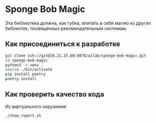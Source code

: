 # Sponge Bob Magic

Эта библиотека должна, как губка, впитать в себя магию из других
библиотек, посвящённых рекомендательным системам.

## Как присоединиться к разработке

```bash
git clone ssh://git@10.21.25.60:8878/ailab/sponge-bob-magic.git
cd sponge-bob-magic
python3 -m venv .
source ./bin/activate
pip install poetry
poetry install
```

## Как проверить качество кода

Из виртуального окружения

```bash
./show_report.sh
```
